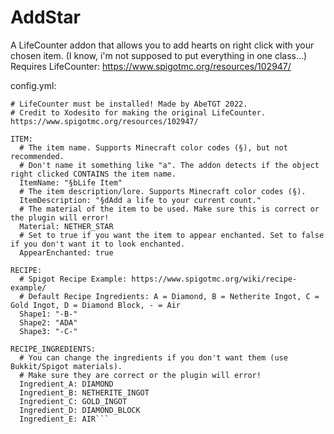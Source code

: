 # AddStar
A LifeCounter addon that allows you to add hearts on right click with your chosen item.
(I know, i'm not supposed to put everything in one class...)
Requires LifeCounter: https://www.spigotmc.org/resources/102947/

config.yml:
```# Addon for LifeCounter, which allows you to add hearts on right click on item.
# LifeCounter must be installed! Made by AbeTGT 2022.
# Credit to Xodesito for making the original LifeCounter. https://www.spigotmc.org/resources/102947/

ITEM:
  # The item name. Supports Minecraft color codes (§), but not recommended.
  # Don't name it something like "a". The addon detects if the object right clicked CONTAINS the item name.
  ItemName: "§bLife Item"
  # The item description/lore. Supports Minecraft color codes (§).
  ItemDescription: "§dAdd a life to your current count."
  # The material of the item to be used. Make sure this is correct or the plugin will error!
  Material: NETHER_STAR
  # Set to true if you want the item to appear enchanted. Set to false if you don't want it to look enchanted.
  AppearEnchanted: true

RECIPE:
  # Spigot Recipe Example: https://www.spigotmc.org/wiki/recipe-example/
  # Default Recipe Ingredients: A = Diamond, B = Netherite Ingot, C = Gold Ingot, D = Diamond Block, - = Air
  Shape1: "-B-"
  Shape2: "ADA"
  Shape3: "-C-"

RECIPE_INGREDIENTS:
  # You can change the ingredients if you don't want them (use Bukkit/Spigot materials).
  # Make sure they are correct or the plugin will error!
  Ingredient_A: DIAMOND
  Ingredient_B: NETHERITE_INGOT
  Ingredient_C: GOLD_INGOT
  Ingredient_D: DIAMOND_BLOCK
  Ingredient_E: AIR```
